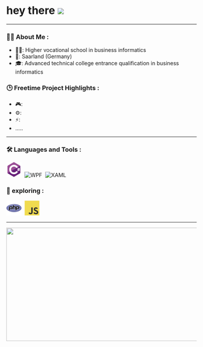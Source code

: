 <h1>
  hey there
  <img src="https://media.giphy.com/media/hvRJCLFzcasrR4ia7z/giphy.gif" width="30px"/>
</h1>

---

### 👨‍💻 About Me :
- 🧑‍💼: Higher vocational school in business informatics
- 📍: Saarland (Germany)
- 🎓: Advanced technical college entrance qualification in business informatics

### 🕒 Freetime Project Highlights :
- 🎮: 
- ⚙️: 
- ⚡: 
- ..... 

---


### :hammer_and_wrench: Languages and Tools :
<div>

  <img src="https://github.com/devicons/devicon/blob/master/icons/csharp/csharp-original.svg" title="C#" alt="C#" width="40" height="40"/>&nbsp;
  <img src="https://github.com/devicons/devicon/blob/master/icons/csharp/wpf-original.svg" title= "WPF" alt="WPF" width="40" height="40" />&nbsp;
  <img src="https://github.com/devicons/devicon/blob/master/icons/csharp/xaml-original.svg" title= "XAML" alt="XAML" width="40" height="40" />&nbsp;

</div>

### 🧭 exploring :
<div>
<img src="https://github.com/devicons/devicon/blob/master/icons/php/php-original.svg" title="PHP" alt="PHP" width="40" height="40"/>&nbsp;
<img src="https://github.com/devicons/devicon/blob/master/icons/javascript/javascript-original.svg" title="JS" alt="JS" width="40" height="40"/>&nbsp;
  

---

<div align="center">
  <img src="https://media.giphy.com/media/dWesBcTLavkZuG35MI/giphy.gif" width="600" height="300"/>
</div>
